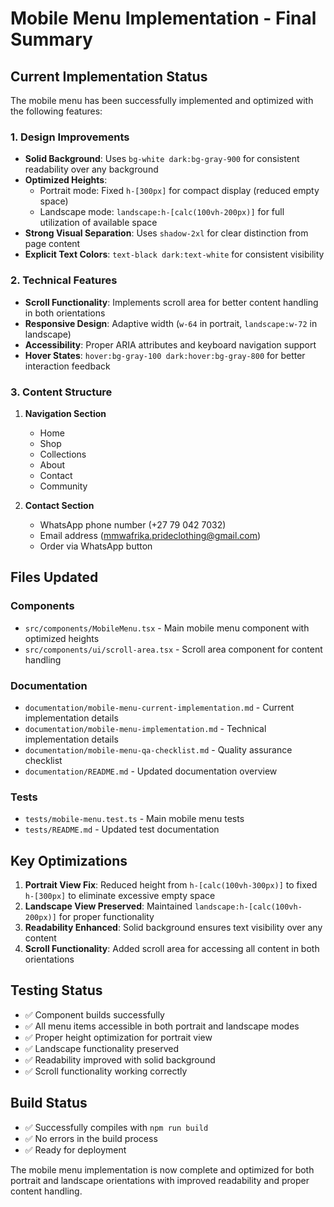 # Mobile Menu Implementation - Final Summary

## Current Implementation Status

The mobile menu has been successfully implemented and optimized with the following features:

### 1. Design Improvements
- **Solid Background**: Uses `bg-white dark:bg-gray-900` for consistent readability over any background
- **Optimized Heights**: 
  - Portrait mode: Fixed `h-[300px]` for compact display (reduced empty space)
  - Landscape mode: `landscape:h-[calc(100vh-200px)]` for full utilization of available space
- **Strong Visual Separation**: Uses `shadow-2xl` for clear distinction from page content
- **Explicit Text Colors**: `text-black dark:text-white` for consistent visibility

### 2. Technical Features
- **Scroll Functionality**: Implements scroll area for better content handling in both orientations
- **Responsive Design**: Adaptive width (`w-64` in portrait, `landscape:w-72` in landscape)
- **Accessibility**: Proper ARIA attributes and keyboard navigation support
- **Hover States**: `hover:bg-gray-100 dark:hover:bg-gray-800` for better interaction feedback

### 3. Content Structure
1. **Navigation Section**
   - Home
   - Shop
   - Collections
   - About
   - Contact
   - Community

2. **Contact Section**
   - WhatsApp phone number (+27 79 042 7032)
   - Email address (mmwafrika.prideclothing@gmail.com)
   - Order via WhatsApp button

## Files Updated

### Components
- `src/components/MobileMenu.tsx` - Main mobile menu component with optimized heights
- `src/components/ui/scroll-area.tsx` - Scroll area component for content handling

### Documentation
- `documentation/mobile-menu-current-implementation.md` - Current implementation details
- `documentation/mobile-menu-implementation.md` - Technical implementation details
- `documentation/mobile-menu-qa-checklist.md` - Quality assurance checklist
- `documentation/README.md` - Updated documentation overview

### Tests
- `tests/mobile-menu.test.ts` - Main mobile menu tests
- `tests/README.md` - Updated test documentation

## Key Optimizations

1. **Portrait View Fix**: Reduced height from `h-[calc(100vh-300px)]` to fixed `h-[300px]` to eliminate excessive empty space
2. **Landscape View Preserved**: Maintained `landscape:h-[calc(100vh-200px)]` for proper functionality
3. **Readability Enhanced**: Solid background ensures text visibility over any content
4. **Scroll Functionality**: Added scroll area for accessing all content in both orientations

## Testing Status

- ✅ Component builds successfully
- ✅ All menu items accessible in both portrait and landscape modes
- ✅ Proper height optimization for portrait view
- ✅ Landscape functionality preserved
- ✅ Readability improved with solid background
- ✅ Scroll functionality working correctly

## Build Status

- ✅ Successfully compiles with `npm run build`
- ✅ No errors in the build process
- ✅ Ready for deployment

The mobile menu implementation is now complete and optimized for both portrait and landscape orientations with improved readability and proper content handling.